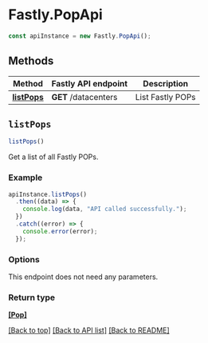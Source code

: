 # Fastly.PopApi


```javascript
const apiInstance = new Fastly.PopApi();
```
## Methods

Method | Fastly API endpoint | Description
------------- | ------------- | -------------
[**listPops**](PopApi.md#listPops) | **GET** /datacenters | List Fastly POPs



## `listPops`

```javascript
listPops()
```

Get a list of all Fastly POPs.

### Example

```javascript
apiInstance.listPops()
  .then((data) => {
    console.log(data, "API called successfully.");
  })
  .catch((error) => {
    console.error(error);
  });
```

### Options

This endpoint does not need any parameters.

### Return type

[**[Pop]**](Pop.md)


[[Back to top]](#) [[Back to API list]](../../README.md#endpoints)
[[Back to README]](../../README.md)
